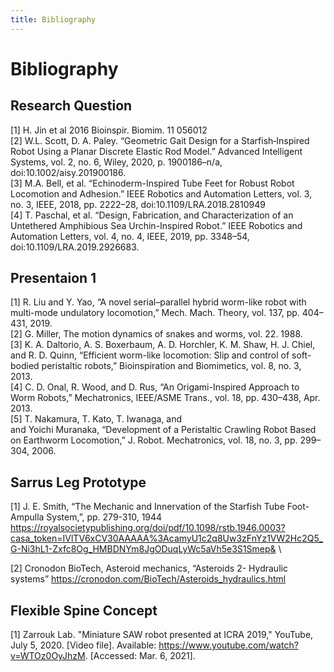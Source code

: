 ```yaml
---
title: Bibliography
---
```


# Bibliography

## Research Question
[1] H. Jin et al 2016 Bioinspir. Biomim. 11 056012\
[2] W.L. Scott, D. A. Paley. “Geometric Gait Design for a Starfish‐Inspired Robot Using a Planar Discrete Elastic Rod Model.” Advanced Intelligent Systems, vol. 2, no. 6, Wiley, 2020, p. 1900186–n/a, doi:10.1002/aisy.201900186.
\
[3] M.A. Bell, et al. “Echinoderm-Inspired Tube Feet for Robust Robot Locomotion and Adhesion.” IEEE Robotics and Automation Letters, vol. 3, no. 3, IEEE, 2018, pp. 2222–28, doi:10.1109/LRA.2018.2810949
\
[4] T. Paschal, et al. “Design, Fabrication, and Characterization of an Untethered Amphibious Sea Urchin-Inspired Robot.” IEEE Robotics and Automation Letters, vol. 4, no. 4, IEEE, 2019, pp. 3348–54, doi:10.1109/LRA.2019.2926683.


## Presentaion 1
[1] R. Liu and Y. Yao, “A novel serial–parallel hybrid worm-like robot with multi-mode undulatory locomotion,” Mech. Mach. Theory, vol. 137, pp. 404–431, 2019.\
[2] G. Miller, The motion dynamics of snakes and worms, vol. 22. 1988.\
[3] K. A. Daltorio, A. S. Boxerbaum, A. D. Horchler, K. M. Shaw, H. J. Chiel, and R. D. Quinn, “Efficient worm-like locomotion: Slip and control of soft-bodied peristaltic robots,” Bioinspiration and Biomimetics, vol. 8, no. 3, 2013.\
[4] C. D. Onal, R. Wood, and D. Rus, “An Origami-Inspired Approach to Worm Robots,” Mechatronics, IEEE/ASME Trans., vol. 18, pp. 430–438, Apr. 2013.\
[5] T. Nakamura, T. Kato, T. Iwanaga, and <br>and Yoichi Muranaka, “Development of a Peristaltic Crawling Robot Based on Earthworm Locomotion,” J. Robot. Mechatronics, vol. 18, no. 3, pp. 299–304, 2006.

## Sarrus Leg Prototype
[1] J. E. Smith, “The Mechanic and Innervation of the Starfish Tube Foot-Ampulla System,”, pp. 279-310, 1944
https://royalsocietypublishing.org/doi/pdf/10.1098/rstb.1946.0003?casa_token=IVlTV6xCV30AAAAA%3AcamyU1c2q8Uw3zFnYz1VW2Hc2Q5_G-Ni3hL1-Zxfc8Og_HMBDNYm8JgODuqLyWc5aVh5e3S1Smep& \

[2] Cronodon BioTech, Asteroid mechanics, “Asteroids 2- Hydraulic systems”
https://cronodon.com/BioTech/Asteroids_hydraulics.html

## Flexible Spine Concept
[1] Zarrouk Lab. "Miniature SAW robot presented at ICRA 2019," YouTube, July 5, 2020. [Video file]. Available: https://www.youtube.com/watch?v=WTOz0OyJhzM. [Accessed: Mar. 6, 2021].

